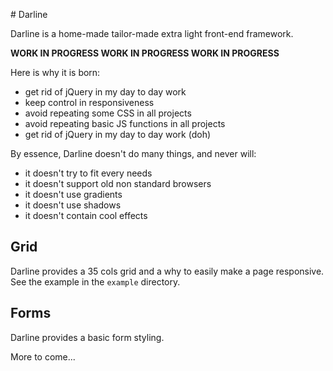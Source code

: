 # Darline

Darline is a home-made tailor-made extra light front-end framework.

**WORK IN PROGRESS WORK IN PROGRESS WORK IN PROGRESS**

Here is why it is born:

* get rid of jQuery in my day to day work
* keep control in responsiveness
* avoid repeating some CSS in all projects
* avoid repeating basic JS functions in all projects
* get rid of jQuery in my day to day work (doh)

By essence, Darline doesn't do many things, and never will:

* it doesn't try to fit every needs
* it doesn't support old non standard browsers
* it doesn't use gradients
* it doesn't use shadows
* it doesn't contain cool effects

## Grid

Darline provides a 35 cols grid and a why to easily make a page responsive. See the example in the `example` directory.

## Forms

Darline provides a basic form styling.

More to come...
